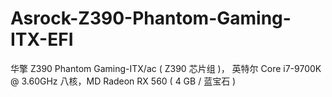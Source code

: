 # Asrock-Z390-Phantom-Gaming-ITX-EFI
华擎 Z390 Phantom Gaming-ITX/ac ( Z390 芯片组 )， 英特尔 Core i7-9700K @ 3.60GHz 八核，MD Radeon RX 560 ( 4 GB / 蓝宝石 )
